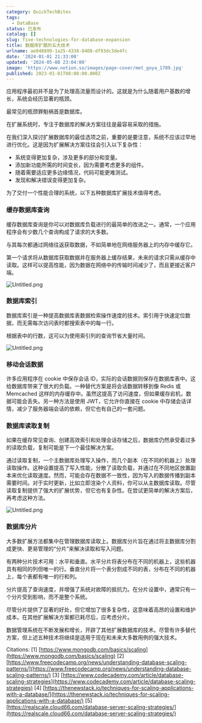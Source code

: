 ```yaml
---
category: QuickTechBites
tags:
  - DataBase
status: 已发布
catalog: []
slug: five-technologies-for-database-expansion
title: 数据库扩展的五大技术
urlname: ae048899-1a25-4338-8408-df93dc3de4fc
date: '2024-01-01 21:33:00'
updated: '2024-05-08 23:04:00'
image: 'https://www.notion.so/images/page-cover/met_goya_1789.jpg'
published: 2023-01-01T08:00:00.000Z
---
```


应用程序最初并不是为了处理高流量而设计的。这就是为什么随着用户基数的增长，系统会经历显著的瓶颈。


最常见的瓶颈罪魁祸首是数据库。


在扩展系统时，专注于数据库的解决方案往往是最容易采取的措施。


在我们深入探讨扩展数据库的最佳选项之前，重要的是要注意，系统不应该过早地进行优化。这是因为扩展解决方案往往会引入以下复杂性：

- 系统变得更加复杂，涉及更多的部分和变量。
- 添加新功能所需的时间变长，因为需要考虑更多的组件。
- 随着需要适应更多边缘情况，代码可能更难测试。
- 发现和解决错误变得更加复杂。

为了交付一个性能合理的系统，以下五种数据库扩展技术值得考虑。


### **缓存数据库查询**


缓存数据库查询是你可以对数据库负载进行的最简单的改进之一。通常，一个应用程序会有少数几个查询构成了请求的大多数。


与其每次都通过网络往返获取数据，不如简单地在网络服务器上的内存中缓存它。


第一个请求将从数据库获取数据并在服务器上缓存结果，未来的请求只需从缓存中读取。这样可以提高性能，因为数据在网络中的传输时间减少了，而且更接近客户端。


![Untitled.png](https://prod-files-secure.s3.us-west-2.amazonaws.com/5d24fe63-e567-4804-86f9-9fdc62e13082/90ccd300-8cb4-4392-a93f-76f7d0b7f352/Untitled.png?X-Amz-Algorithm=AWS4-HMAC-SHA256&X-Amz-Content-Sha256=UNSIGNED-PAYLOAD&X-Amz-Credential=ASIAZI2LB4664SQHJRNF%2F20250313%2Fus-west-2%2Fs3%2Faws4_request&X-Amz-Date=20250313T213305Z&X-Amz-Expires=3600&X-Amz-Security-Token=IQoJb3JpZ2luX2VjEJX%2F%2F%2F%2F%2F%2F%2F%2F%2F%2FwEaCXVzLXdlc3QtMiJHMEUCIQCUozkTN6a4mtwVw9GZCkvHIFluxTacaagijhZGwwKAZgIgAdArLj0VCIz6UpYGLU3K7pblOjbBFFM9KNzOXkhZEiIqiAQI3v%2F%2F%2F%2F%2F%2F%2F%2F%2F%2FARAAGgw2Mzc0MjMxODM4MDUiDM%2Fg973FxeIdNsJ94ircA3PrL0%2BFmdpQcmMkaWjXkjd2AmrYnFT%2B3g2Al1rmwjebEl3Bfx9aqiCP47RkTRvtkeiugyTjOdzxRJ3xGdjUw6mWPOyv6B02zwIH1FglIxxgZ%2FdBj%2Fg0ZdB7FE1kmg4aSNpwm2dPPEKndJZYXW3QzRj9N4JQG0XUWPhppsYHqcAp7%2B60h9q8S25%2BKaf0bczXXpjeguG%2Fa1E9ctb%2BGcCld59WnPr8kTI5HF5HuhyxprXcJKpOsBWUd6s8nyw%2BCXldJexn1HEhRuulMp2HfViF8gq61t8DxJ3k9DJhrKtKz0XCh0FLdBPky95%2BlZ%2Fm4rMqBDbDfII1s%2FWSFe%2B44OtCDPHyiYnnH8uG2Hbh3UUgl5wCjGSTEGZKwDDPgohYv1HVxvWcCIhRgvKLLjIX6w5nLGi52NCKIXI0ro0t0nxi%2BtISy%2FEKPRINpq1VWrPFC%2Ft%2FNy9yGcLydVjmx8fd7KQLwteyQ9CjIkxG%2BX5IeegpbS35igQHSKgvTeVtbvl75l4aMI%2BE6UCGOy5LfiN%2FAhx4oq1Qggchql8gih45bpE1oG5ZxWJchjnhznmj4%2FGgQoO7qTEDe9WKx2kRd%2FbdK01%2BhB7P%2FV584l%2BjIrX10fU7S%2B%2BJLSZWsAcRLq0uV8DrMKeSzb4GOqUBZQ7h%2B%2Fwqe36Xp29yH3VvfaLhU9laqgQtb5C%2Fedeo8p3bflvGTLWd5IOt4ZZ38TyhcvAMWP1vDj%2FLf4HXV7ZRwuWtpW4wCZWvPuBfUw995Z8LpULJEcNfjBibbO0doLBheegDnnZzAi8Wh2DtWJfsBvUJGGuqf8YrFltXUiTopwwv41jeGgicTsKE7g4FvOwPDTm028CGLGk1KnEcDsg%2Bi5W7nzdm&X-Amz-Signature=fb0f130956152c6a3799625812ef032cd4d3099b70489747d5b61c3333abc9a3&X-Amz-SignedHeaders=host&x-id=GetObject)


### **数据库索引**


数据库索引是一种提高数据库表数据检索操作速度的技术。索引用于快速定位数据，而无需每次访问表时都搜索表中的每一行。


根据表中的行数，这可以为使用索引列的查询节省大量时间。


![Untitled.png](https://prod-files-secure.s3.us-west-2.amazonaws.com/5d24fe63-e567-4804-86f9-9fdc62e13082/d4109739-24f9-4adf-abd6-8eec0d12f3c8/Untitled.png?X-Amz-Algorithm=AWS4-HMAC-SHA256&X-Amz-Content-Sha256=UNSIGNED-PAYLOAD&X-Amz-Credential=ASIAZI2LB4664SQHJRNF%2F20250313%2Fus-west-2%2Fs3%2Faws4_request&X-Amz-Date=20250313T213305Z&X-Amz-Expires=3600&X-Amz-Security-Token=IQoJb3JpZ2luX2VjEJX%2F%2F%2F%2F%2F%2F%2F%2F%2F%2FwEaCXVzLXdlc3QtMiJHMEUCIQCUozkTN6a4mtwVw9GZCkvHIFluxTacaagijhZGwwKAZgIgAdArLj0VCIz6UpYGLU3K7pblOjbBFFM9KNzOXkhZEiIqiAQI3v%2F%2F%2F%2F%2F%2F%2F%2F%2F%2FARAAGgw2Mzc0MjMxODM4MDUiDM%2Fg973FxeIdNsJ94ircA3PrL0%2BFmdpQcmMkaWjXkjd2AmrYnFT%2B3g2Al1rmwjebEl3Bfx9aqiCP47RkTRvtkeiugyTjOdzxRJ3xGdjUw6mWPOyv6B02zwIH1FglIxxgZ%2FdBj%2Fg0ZdB7FE1kmg4aSNpwm2dPPEKndJZYXW3QzRj9N4JQG0XUWPhppsYHqcAp7%2B60h9q8S25%2BKaf0bczXXpjeguG%2Fa1E9ctb%2BGcCld59WnPr8kTI5HF5HuhyxprXcJKpOsBWUd6s8nyw%2BCXldJexn1HEhRuulMp2HfViF8gq61t8DxJ3k9DJhrKtKz0XCh0FLdBPky95%2BlZ%2Fm4rMqBDbDfII1s%2FWSFe%2B44OtCDPHyiYnnH8uG2Hbh3UUgl5wCjGSTEGZKwDDPgohYv1HVxvWcCIhRgvKLLjIX6w5nLGi52NCKIXI0ro0t0nxi%2BtISy%2FEKPRINpq1VWrPFC%2Ft%2FNy9yGcLydVjmx8fd7KQLwteyQ9CjIkxG%2BX5IeegpbS35igQHSKgvTeVtbvl75l4aMI%2BE6UCGOy5LfiN%2FAhx4oq1Qggchql8gih45bpE1oG5ZxWJchjnhznmj4%2FGgQoO7qTEDe9WKx2kRd%2FbdK01%2BhB7P%2FV584l%2BjIrX10fU7S%2B%2BJLSZWsAcRLq0uV8DrMKeSzb4GOqUBZQ7h%2B%2Fwqe36Xp29yH3VvfaLhU9laqgQtb5C%2Fedeo8p3bflvGTLWd5IOt4ZZ38TyhcvAMWP1vDj%2FLf4HXV7ZRwuWtpW4wCZWvPuBfUw995Z8LpULJEcNfjBibbO0doLBheegDnnZzAi8Wh2DtWJfsBvUJGGuqf8YrFltXUiTopwwv41jeGgicTsKE7g4FvOwPDTm028CGLGk1KnEcDsg%2Bi5W7nzdm&X-Amz-Signature=4878c90f36511962b4d82ce4aff154c86518c4fff0b7ead2e70d760250adf739&X-Amz-SignedHeaders=host&x-id=GetObject)


### **移动会话数据**


许多应用程序在 cookie 中保存会话 ID，实际的会话数据则保存在数据库表中。这给数据库带来了很大的负载。一种替代方案是将会话数据转移到像 Redis 或 Memcached 这样的内存缓存中。虽然这提高了访问速度，但如果缓存宕机，数据可能会丢失。另一种方法是使用 JWT，它允许你直接在 cookie 中存储会话详情，减少了服务器端会话的依赖，但它也有自己的一套问题。


### **数据库读取复制**


如果在缓存常见查询、创建高效索引和处理会话存储之后，数据库仍然承受着过多的读取负载，复制可能是下一个最佳解决方案。


通过读取复制，一个主数据库处理写入操作，而几个副本（在不同的机器上）处理读取操作。这种设置提高了写入性能，分散了读取负载，并通过在不同地区放置副本来优化读取速度。然而，可能会存在数据不一致性，因为写入的数据传播到副本需要时间。对于实时更新，比如立即渲染个人资料，你可以从主数据库读取。尽管读取复制提供了强大的扩展优势，但它也有复杂性。在尝试更简单的解决方案后，再考虑这种方法。


![Untitled.png](https://prod-files-secure.s3.us-west-2.amazonaws.com/5d24fe63-e567-4804-86f9-9fdc62e13082/24928cbe-8502-42c3-8c51-57b72171cc67/Untitled.png?X-Amz-Algorithm=AWS4-HMAC-SHA256&X-Amz-Content-Sha256=UNSIGNED-PAYLOAD&X-Amz-Credential=ASIAZI2LB4664SQHJRNF%2F20250313%2Fus-west-2%2Fs3%2Faws4_request&X-Amz-Date=20250313T213305Z&X-Amz-Expires=3600&X-Amz-Security-Token=IQoJb3JpZ2luX2VjEJX%2F%2F%2F%2F%2F%2F%2F%2F%2F%2FwEaCXVzLXdlc3QtMiJHMEUCIQCUozkTN6a4mtwVw9GZCkvHIFluxTacaagijhZGwwKAZgIgAdArLj0VCIz6UpYGLU3K7pblOjbBFFM9KNzOXkhZEiIqiAQI3v%2F%2F%2F%2F%2F%2F%2F%2F%2F%2FARAAGgw2Mzc0MjMxODM4MDUiDM%2Fg973FxeIdNsJ94ircA3PrL0%2BFmdpQcmMkaWjXkjd2AmrYnFT%2B3g2Al1rmwjebEl3Bfx9aqiCP47RkTRvtkeiugyTjOdzxRJ3xGdjUw6mWPOyv6B02zwIH1FglIxxgZ%2FdBj%2Fg0ZdB7FE1kmg4aSNpwm2dPPEKndJZYXW3QzRj9N4JQG0XUWPhppsYHqcAp7%2B60h9q8S25%2BKaf0bczXXpjeguG%2Fa1E9ctb%2BGcCld59WnPr8kTI5HF5HuhyxprXcJKpOsBWUd6s8nyw%2BCXldJexn1HEhRuulMp2HfViF8gq61t8DxJ3k9DJhrKtKz0XCh0FLdBPky95%2BlZ%2Fm4rMqBDbDfII1s%2FWSFe%2B44OtCDPHyiYnnH8uG2Hbh3UUgl5wCjGSTEGZKwDDPgohYv1HVxvWcCIhRgvKLLjIX6w5nLGi52NCKIXI0ro0t0nxi%2BtISy%2FEKPRINpq1VWrPFC%2Ft%2FNy9yGcLydVjmx8fd7KQLwteyQ9CjIkxG%2BX5IeegpbS35igQHSKgvTeVtbvl75l4aMI%2BE6UCGOy5LfiN%2FAhx4oq1Qggchql8gih45bpE1oG5ZxWJchjnhznmj4%2FGgQoO7qTEDe9WKx2kRd%2FbdK01%2BhB7P%2FV584l%2BjIrX10fU7S%2B%2BJLSZWsAcRLq0uV8DrMKeSzb4GOqUBZQ7h%2B%2Fwqe36Xp29yH3VvfaLhU9laqgQtb5C%2Fedeo8p3bflvGTLWd5IOt4ZZ38TyhcvAMWP1vDj%2FLf4HXV7ZRwuWtpW4wCZWvPuBfUw995Z8LpULJEcNfjBibbO0doLBheegDnnZzAi8Wh2DtWJfsBvUJGGuqf8YrFltXUiTopwwv41jeGgicTsKE7g4FvOwPDTm028CGLGk1KnEcDsg%2Bi5W7nzdm&X-Amz-Signature=cb7a2ed0e53458679a30d5701aa010247ee6e816351bae57b38d2ae418e8c8ed&X-Amz-SignedHeaders=host&x-id=GetObject)


### **数据库分片**


大多数扩展方法都集中在管理数据库读取上。数据库分片旨在通过将主数据库分割成更快、更易管理的“分片”来解决读取和写入问题。


有两种分片技术可用：水平和垂直。水平分片将表分布在不同的机器上，这些机器具有相同的列但唯一的行。垂直分片将一个表分割成不同的表，分布在不同的机器上，每个表都有唯一的行和列。


分片提高了查询速度，并增强了系统对故障的抵抗力。在分片设置中，通常只有一个分片受到影响，而不是整个系统。


尽管分片提供了显著的好处，但它增加了很多复杂性，这意味着高昂的设置和维护成本。在其他扩展解决方案都已耗尽后，应考虑分片。


数据管理系统在不断发展和增长，开辟了其他扩展数据库的技术。尽管有许多替代方案，但上述五种技术将继续是适用于现在和未来大多数用例的强大技术。


Citations:
[1] [https://www.mongodb.com/basics/scaling](https://www.mongodb.com/basics/scaling)
[2] [https://www.freecodecamp.org/news/understanding-database-scaling-patterns/](https://www.freecodecamp.org/news/understanding-database-scaling-patterns/)
[3] [https://www.codecademy.com/article/database-scaling-strategies](https://www.codecademy.com/article/database-scaling-strategies)
[4] [https://thenewstack.io/techniques-for-scaling-applications-with-a-database/](https://thenewstack.io/techniques-for-scaling-applications-with-a-database/)
[5] [https://realscale.cloud66.com/database-server-scaling-strategies/](https://realscale.cloud66.com/database-server-scaling-strategies/)

